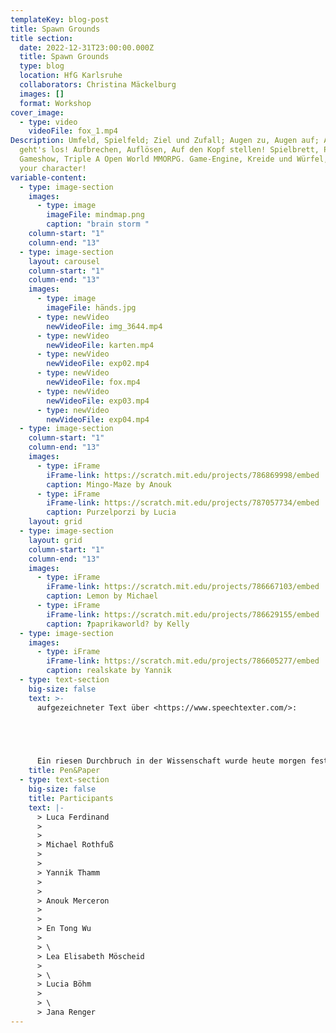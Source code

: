 ```yaml
---
templateKey: blog-post
title: Spawn Grounds
title section:
  date: 2022-12-31T23:00:00.000Z
  title: Spawn Grounds
  type: blog
  location: HfG Karlsruhe
  collaborators: Christina Mäckelburg
  images: []
  format: Workshop
cover_image:
  - type: video
    videoFile: fox_1.mp4
Description: Umfeld, Spielfeld; Ziel und Zufall; Augen zu, Augen auf; Auf Los
  geht's los! Aufbrechen, Auflösen, Auf den Kopf stellen! Spielbrett, Pausenhof,
  Gameshow, Triple A Open World MMORPG. Game-Engine, Kreide und Würfel, choose
  your character!
variable-content:
  - type: image-section
    images:
      - type: image
        imageFile: mindmap.png
        caption: "brain storm "
    column-start: "1"
    column-end: "13"
  - type: image-section
    layout: carousel
    column-start: "1"
    column-end: "13"
    images:
      - type: image
        imageFile: händs.jpg
      - type: newVideo
        newVideoFile: img_3644.mp4
      - type: newVideo
        newVideoFile: karten.mp4
      - type: newVideo
        newVideoFile: exp02.mp4
      - type: newVideo
        newVideoFile: fox.mp4
      - type: newVideo
        newVideoFile: exp03.mp4
      - type: newVideo
        newVideoFile: exp04.mp4
  - type: image-section
    column-start: "1"
    column-end: "13"
    images:
      - type: iFrame
        iFrame-link: https://scratch.mit.edu/projects/786869998/embed
        caption: Mingo-Maze by Anouk
      - type: iFrame
        iFrame-link: https://scratch.mit.edu/projects/787057734/embed
        caption: Purzelporzi by Lucia
    layout: grid
  - type: image-section
    layout: grid
    column-start: "1"
    column-end: "13"
    images:
      - type: iFrame
        iFrame-link: https://scratch.mit.edu/projects/786667103/embed
        caption: Lemon by Michael
      - type: iFrame
        iFrame-link: https://scratch.mit.edu/projects/786629155/embed
        caption: ?paprikaworld? by Kelly
  - type: image-section
    images:
      - type: iFrame
        iFrame-link: https://scratch.mit.edu/projects/786605277/embed
        caption: realskate by Yannik
  - type: text-section
    big-size: false
    text: >-
      aufgezeichneter Text über <https://www.speechtexter.com/>:    


          


      Ein riesen Durchbruch in der Wissenschaft wurde heute morgen festgestellt und in den allen Nachrichten ausgestrahlt zwischen den bekannten 3 Dimension in der wir in denen wir leben wurden noch acht weitere aufgerollte Dimension entdeckt und bestätigt die sogenannte Stringtheorie doch bei der Entdeckung ist ein Missgeschick entstanden und zwar wurde eins dieser Strings in Schwingung gebracht und das hat dafür gesorgt dass diese acht unterschiedlichen Dimensionen überlagert wurden und eure ich's aus anderen Dimensionen alle zusammen sich plötzlich in einem Raum wiederfinden ihr befindet euch plötzlich in einem weißen Raum weißer Boden weiße Wände hell leuchtende Decke und wisst nicht wie herauskommt in der Mitte liegt eine Banane es ist keine Leiche in Sicht es ist ein kleines zurückhaltendes Schildchen vor dieser Banane mit der Aufschrift do not touch Dönertier du hast keine Zigaretten langsam während ihr so einander anstatt der merkt ihr wie es soll langsam an Transparenz dazugewinnen solange kann er ohne Körper nicht überleben du kannst gerne die Wände Abtasten bitteschön sol sol fährt die Wände entlang aber spürt bei der ersten Wand nichts nichts nein absolut nicht leider hat der alte Pfeifen geil nur die Fähigkeit rauchen was seid ihr ja sind alle in Ordnung damit möchte jemand James die Banane from the ground the floor opens up platform rises up on the platform The Cat the cat hat if you are a cat Person mad but if your dog Version attack your möchtest du ein Auge auf die Katze werfen tatsächlich würde die Katze noch einmal würfeln weil sie nun besessen ist und sich nicht wehren kann also das würde versuchen die Katze ist auf jeden Fall beruhigt das möchte aber Glück
    title: Pen&Paper
  - type: text-section
    big-size: false
    title: Participants
    text: |-
      > Luca Ferdinand
      >
      >
      > Michael Rothfuß
      >
      >
      > Yannik Thamm
      >
      >
      > Anouk Merceron
      >
      >
      > En Tong Wu
      >
      > \
      > Lea Elisabeth Möscheid
      >
      > \
      > Lucia Böhm
      >
      > \
      > Jana Renger
---
```

